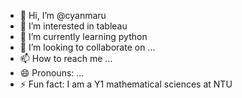 - 👋 Hi, I’m @cyanmaru
- 👀 I’m interested in tableau
- 🌱 I’m currently learning python
- 💞️ I’m looking to collaborate on ...
- 📫 How to reach me ...
- 😄 Pronouns: ...
- ⚡ Fun fact: I am a Y1 mathematical sciences at NTU


